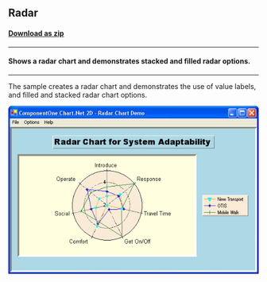 ## Radar
#### [Download as zip](https://grapecity.github.io/DownGit/#/home?url=https://github.com/GrapeCity/ComponentOne-WinForms-Samples/tree/master/NetFramework\Charts\VB\Radar)
____
#### Shows a radar chart and demonstrates stacked and filled radar options.
____
The sample creates a radar chart and demonstrates the use of value labels, and filled and stacked radar chart options.

![screenshot](screenshot.PNG)
